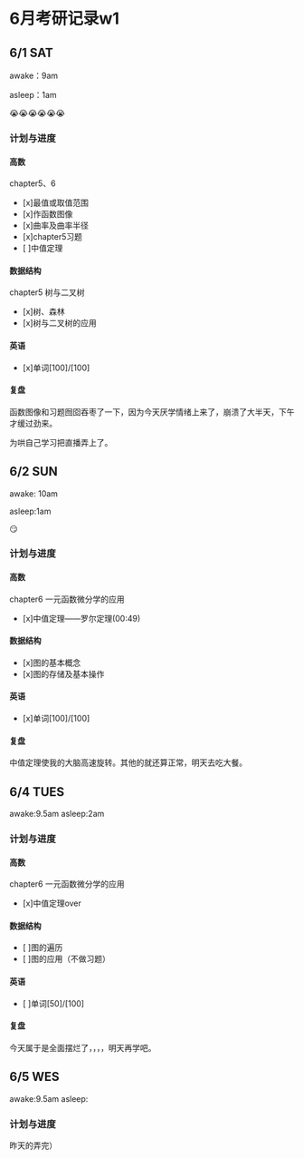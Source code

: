 # 6月考研记录w1


## 6/1 SAT
awake：9am

asleep：1am

:sob::sob::sob::sob::sob::sob:
### 计划与进度

#### 高数
chapter5、6
- [x]最值或取值范围 
- [x]作函数图像
- [x]曲率及曲率半径
- [x]chapter5习题
- [ ]中值定理
#### 数据结构
chapter5 树与二叉树
- [x]树、森林
- [x]树与二叉树的应用
#### 英语
- [x]单词[100]/[100]
#### 复盘
函数图像和习题囫囵吞枣了一下，因为今天厌学情绪上来了，崩溃了大半天，下午才缓过劲来。

为哄自己学习把直播弄上了。

## 6/2 SUN
awake: 10am

asleep:1am

:smirk:
### 计划与进度

#### 高数
chapter6 一元函数微分学的应用
- [x]中值定理——罗尔定理(00:49)
#### 数据结构
- [x]图的基本概念
- [x]图的存储及基本操作
#### 英语
- [x]单词[100]/[100]
#### 复盘
中值定理使我的大脑高速旋转。其他的就还算正常，明天去吃大餐。

## 6/4 TUES
awake:9.5am
asleep:2am

### 计划与进度

#### 高数
chapter6 一元函数微分学的应用
- [x]中值定理over
#### 数据结构
- [ ]图的遍历
- [ ]图的应用（不做习题）
#### 英语
- [ ]单词[50]/[100]
#### 复盘
今天属于是全面摆烂了，，，，明天再学吧。

## 6/5 WES
awake:9.5am
asleep:

### 计划与进度
昨天的弄完）
